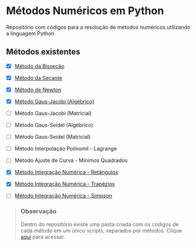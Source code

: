 # Métodos Numéricos em Python

Repositório com códigos para a resolução de métodos numéricos utilizando a linguagem Python

## Métodos existentes

- [x] [Método da Bisseção](https://github.com/BrendowLincoln/metodos_numericos_em_python/tree/main/bissection_method)
- [x] [Método da Secante](https://github.com/BrendowLincoln/metodos_numericos_em_python/tree/main/secant_method)
- [x] [Método de Newton](https://github.com/BrendowLincoln/metodos_numericos_em_python/tree/main/newton_method)
- [x] [Método Gaus-Jacobi (Algébrico)](https://github.com/BrendowLincoln/metodos_numericos_em_python/tree/main/gauss_jacobi_algebric_mehtod) 
- [ ] Método Gaus-Jacobi (Matricial)
- [ ] Método Gaus-Seidel (Algébrico)
- [ ] Método Gaus-Seidel (Matricial)
- [ ] Método Interpolação Polinomil - Lagrange
- [ ] Método Ajuste de Curva - Minimos Quadrados
- [x] [Método Integração Numérica - Retângulos](https://github.com/BrendowLincoln/metodos_numericos_em_python/tree/main/rectangle_method)
- [x] [Método Integração Numérica - Trapézios](https://github.com/BrendowLincoln/metodos_numericos_em_python/tree/main/trapeze_method)
- [ ] [Método Integração Numérica - Simpson](https://github.com/BrendowLincoln/metodos_numericos_em_python/tree/main/simpson_method)


> ### Observação
>
> Dentro do repositório existe uma pasta criada com os códigos de cada método em um único scripts, separados por métodos. Clique [aqui](https://github.com/BrendowLincoln/metodos_numericos_em_python/tree/main/full_scripts) para acessar.
